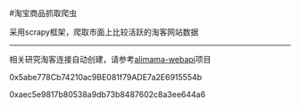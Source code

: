 #淘宝商品抓取爬虫

采用scrapy框架，爬取市面上比较活跃的淘客网站数据

----

相关研究淘客连接自动创建，请参考<a href="https://github.com/poorevil/alimama-webapi">alimama-webapi</a>项目

0x5abe778Cb74210ac9BE081f79ADE7a2E6915554b

0xaec5e9817b80538a9db73b8487602c8a3ee644a6
